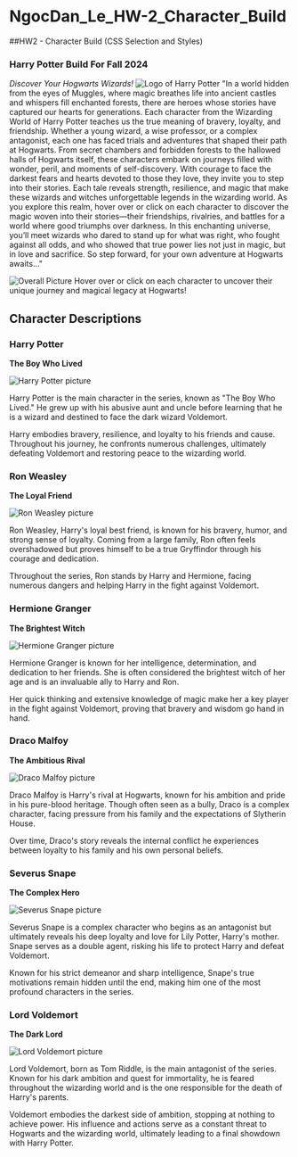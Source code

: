 
# NgocDan_Le_HW-2_Character_Build

##HW2 - Character Build (CSS Selection and Styles)

### Harry Potter Build For Fall 2024

_Discover Your Hogwarts Wizards!_
![Logo of Harry Potter](images/logo.png)
"In a world hidden from the eyes of Muggles, where magic breathes
life into ancient castles and whispers fill enchanted forests, there
are heroes whose stories have captured our hearts for generations.
Each character from the Wizarding World of Harry Potter teaches us
the true meaning of bravery, loyalty, and friendship. Whether a
young wizard, a wise professor, or a complex antagonist, each one
has faced trials and adventures that shaped their path at Hogwarts.
From secret chambers and forbidden forests to the hallowed halls of
Hogwarts itself, these characters embark on journeys filled with
wonder, peril, and moments of self-discovery. With courage to face
the darkest fears and hearts devoted to those they love, they invite
you to step into their stories. Each tale reveals strength,
resilience, and magic that make these wizards and witches
unforgettable legends in the wizarding world. As you explore this
realm, hover over or click on each character to discover the magic
woven into their stories—their friendships, rivalries, and battles
for a world where good triumphs over darkness. In this enchanting
universe, you’ll meet wizards who dared to stand up for what was
right, who fought against all odds, and who showed that true power
lies not just in magic, but in love and sacrifice. So step forward,
for your own adventure at Hogwarts awaits..."

![Overall Picture](images/HarryPotterSprites.png)
Hover over or click on each character to uncover their unique
journey and magical legacy at Hogwarts!

## Character Descriptions

### Harry Potter

**The Boy Who Lived**

![Harry Potter picture](images/Harry.png)

Harry Potter is the main character in the series, known as "The Boy Who Lived." He grew up with his abusive aunt and uncle before learning that he is a wizard and destined to face the dark wizard Voldemort.

Harry embodies bravery, resilience, and loyalty to his friends and cause. Throughout his journey, he confronts numerous challenges,
ultimately defeating Voldemort and restoring peace to the wizarding world.

### Ron Weasley

**The Loyal Friend**

![Ron Weasley picture](images/Ron.png)

Ron Weasley, Harry's loyal best friend, is known for his bravery, humor, and strong sense of loyalty. Coming from a large family, Ron often feels overshadowed but proves himself to be a true Gryffindor through his courage and dedication.

Throughout the series, Ron stands by Harry and Hermione, facing numerous dangers and helping Harry in the fight against Voldemort.

### Hermione Granger

**The Brightest Witch**

![Hermione Granger picture](images/Hermione.png)

Hermione Granger is known for her intelligence, determination, and dedication to her friends. She is often considered the brightest witch of her age and is an invaluable ally to Harry and Ron.

Her quick thinking and extensive knowledge of magic make her a key player in the fight against Voldemort, proving that bravery and wisdom
go hand in hand.

### Draco Malfoy

**The Ambitious Rival**

![Draco Malfoy picture](images/Draco.png)

Draco Malfoy is Harry's rival at Hogwarts, known for his ambition and pride in his pure-blood heritage. Though often seen as a bully, Draco is a complex character, facing pressure from his family and the expectations of Slytherin House.

Over time, Draco's story reveals the internal conflict he experiences between loyalty to his family and his own personal beliefs.

### Severus Snape

**The Complex Hero**

![Severus Snape picture](images/Snape.png)

Severus Snape is a complex character who begins as an antagonist but ultimately reveals his deep loyalty and love for Lily Potter, Harry's
mother. Snape serves as a double agent, risking his life to protect Harry and defeat Voldemort.

Known for his strict demeanor and sharp intelligence, Snape's true motivations remain hidden until the end, making him one of the most profound characters in the series.

### Lord Voldemort

**The Dark Lord**

![Lord Voldemort picture](images/Voldemort.png)

Lord Voldemort, born as Tom Riddle, is the main antagonist of the series. Known for his dark ambition and quest for immortality, he is feared throughout the wizarding world and is the one responsible for the death of Harry's parents.

Voldemort embodies the darkest side of ambition, stopping at nothing to achieve power. His influence and actions serve as a constant threat to Hogwarts and the wizarding world, ultimately leading to a final showdown with Harry Potter.

